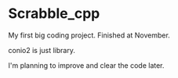 # Scrabble_cpp
My first big coding project. Finished at November.

conio2 is just library.

I'm planning to improve and clear the code later.
